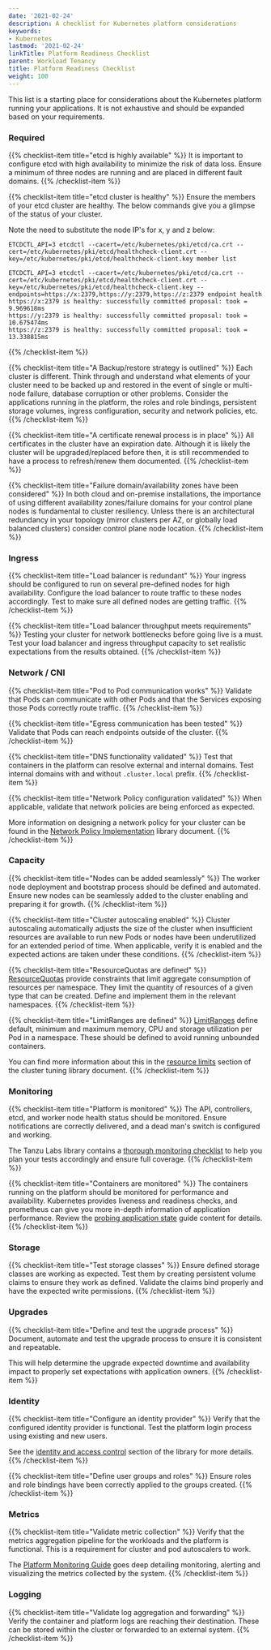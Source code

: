 ```yaml
---
date: '2021-02-24'
description: A checklist for Kubernetes platform considerations
keywords:
- Kubernetes
lastmod: '2021-02-24'
linkTitle: Platform Readiness Checklist
parent: Workload Tenancy
title: Platform Readiness Checklist
weight: 100
---
```


This list is a starting place for considerations about the Kubernetes platform
running your applications. It is not exhaustive and should be expanded based on
your requirements.

### Required

{{% checklist-item title="etcd is highly available" %}}
It is important to configure etcd with high availability to minimize the risk of
data loss. Ensure a minimum of three nodes are running and are placed in
different fault domains.
{{% /checklist-item %}}

{{% checklist-item title="etcd cluster is healthy" %}}
Ensure the members of your etcd cluster are healthy. The below commands give you
a glimpse of the status of your cluster.

Note the need to substitute the node IP's for x, y and z below:

```
ETCDCTL_API=3 etcdctl --cacert=/etc/kubernetes/pki/etcd/ca.crt --cert=/etc/kubernetes/pki/etcd/healthcheck-client.crt --key=/etc/kubernetes/pki/etcd/healthcheck-client.key member list

ETCDCTL_API=3 etcdctl --cacert=/etc/kubernetes/pki/etcd/ca.crt --cert=/etc/kubernetes/pki/etcd/healthcheck-client.crt --key=/etc/kubernetes/pki/etcd/healthcheck-client.key --endpoints=https://x:2379,https://y:2379,https://z:2379 endpoint health
https://x:2379 is healthy: successfully committed proposal: took = 9.969618ms
https://y:2379 is healthy: successfully committed proposal: took = 10.675474ms
https://z:2379 is healthy: successfully committed proposal: took = 13.338815ms
```

{{% /checklist-item %}}

{{% checklist-item title="A Backup/restore strategy is outlined" %}}
Each cluster is different. Think through and understand what elements of your
cluster need to be backed up and restored in the event of single or multi-node
failure, database corruption or other problems. Consider the applications
running in the platform, the roles and role bindings, persistent storage
volumes, ingress configuration, security and network policies, etc.
{{% /checklist-item %}}

{{% checklist-item title="A certificate renewal process is in place" %}}
All certificates in the cluster have an expiration date. Although it is likely
the cluster will be upgraded/replaced before then, it is still recommended to
have a process to refresh/renew them documented.
{{% /checklist-item %}}

{{% checklist-item title="Failure domain/availability zones have been considered" %}}
In both cloud and on-premise installations, the importance of using different
availability zones/failure domains for your control plane nodes is fundamental
to cluster resiliency. Unless there is an architectural redundancy in your
topology (mirror clusters per AZ, or globally load balanced clusters) consider
control plane node location.
{{% /checklist-item %}}

### Ingress

{{% checklist-item title="Load balancer is redundant" %}}
Your ingress should be configured to run on several pre-defined nodes for
high availability. Configure the load balancer to route traffic to these nodes
accordingly. Test to make sure all defined nodes are getting traffic.
{{% /checklist-item %}}

{{% checklist-item title="Load balancer throughput meets requirements" %}}
Testing your cluster for network bottlenecks before going live is a must. Test
your load balancer and ingress throughput capacity to set realistic expectations
from the results obtained.
{{% /checklist-item %}}

### Network / CNI

{{% checklist-item title="Pod to Pod communication works" %}}
Validate that Pods can communicate with other Pods and that the Services
exposing those Pods correctly route traffic.
{{% /checklist-item %}}

{{% checklist-item title="Egress communication has been tested" %}}
Validate that Pods can reach endpoints outside of the cluster.
{{% /checklist-item %}}

{{% checklist-item title="DNS functionality validated" %}}
Test that containers in the platform can resolve external and internal domains.
Test internal domains with and without `.cluster.local` prefix.
{{% /checklist-item %}}

{{% checklist-item title="Network Policy configuration validated" %}}
When applicable, validate that network policies are being enforced as expected.

More information on designing a network policy for your cluster can be found in
the
[Network Policy Implementation](../container-networking-network-policy)
library document.
{{% /checklist-item %}}

### Capacity

{{% checklist-item title="Nodes can be added seamlessly" %}}
The worker node deployment and bootstrap process should be defined and
automated. Ensure new nodes can be seamlessly added to the cluster enabling and
preparing it for growth.
{{% /checklist-item %}}

{{% checklist-item title="Cluster autoscaling enabled" %}}
Cluster autoscaling automatically adjusts the size of the cluster when
insufficient resources are available to run new Pods or nodes have been
underutilized for an extended period of time. When applicable, verify it is
enabled and the expected actions are taken under these conditions.
{{% /checklist-item %}}

{{% checklist-item title="ResourceQuotas are defined" %}}
[ResourceQuotas](https://kubernetes.io/docs/concepts/policy/resource-quotas/)
provide constraints that limit aggregate consumption of resources per namespace.
They limit the quantity of resources of a given type that can be created. Define
and implement them in the relevant namespaces.
{{% /checklist-item %}}

{{% checklist-item title="LimitRanges are defined" %}}
[LimitRanges](https://kubernetes.io/docs/concepts/policy/limit-range/#enabling-limit-range)
define default, minimum and maximum memory, CPU and storage utilization per Pod
in a namespace. These should be defined to avoid running unbounded containers.

You can find more information about this in the
[resource limits](../workload-tenancy-cluster-tuning#resource-limits)
section of the cluster tuning library document.
{{% /checklist-item %}}

### Monitoring

{{% checklist-item title="Platform is monitored" %}}
The API, controllers, etcd, and worker node health status should be monitored.
Ensure notifications are correctly delivered, and a dead man's switch is
configured and working.

The Tanzu Labs library contains a
[thorough monitoring checklist](../observability-k8s-monitoring-checklist/)
to help you plan your tests accordingly and ensure full coverage.
{{% /checklist-item %}}

{{% checklist-item title="Containers are monitored" %}}
The containers running on the platform should be monitored for performance and
availability. Kubernetes provides liveness and readiness checks, and prometheus
can give you more in-depth information of application performance. Review the
[probing application state](../app-enhancements-probing-app-state/)
guide content for details.
{{% /checklist-item %}}

### Storage

{{% checklist-item title="Test storage classes" %}}
Ensure defined storage classes are working as expected. Test them by creating
persistent volume claims to ensure they work as defined. Validate the claims
bind properly and have the expected write permissions.
{{% /checklist-item %}}

### Upgrades

{{% checklist-item title="Define and test the upgrade process" %}}
Document, automate and test the upgrade process to ensure it is consistent and
repeatable.

This will help determine the upgrade expected downtime and availability impact
to properly set expectations with application owners.
{{% /checklist-item %}}

### Identity

{{% checklist-item title="Configure an identity provider" %}}
Verify that the configured identity provider is functional. Test the platform
login process using existing and new users.

See the [identity and access control](../identity) section of the
library for more details.
{{% /checklist-item %}}

{{% checklist-item title="Define user groups and roles" %}}
Ensure roles and role bindings have been correctly applied to the groups
created.
{{% /checklist-item %}}

### Metrics

{{% checklist-item title="Validate metric collection" %}}
Verify that the metrics aggregation pipeline for the workloads and the platform
is functional. This is a requirement for cluster and pod autoscalers to work.

The
[Platform Monitoring Guide](../app-observability-exporting-metrics/)
goes deep detailing monitoring, alerting and visualizing the metrics collected
by the system.
{{% /checklist-item %}}

### Logging

{{% checklist-item title="Validate log aggregation and forwarding" %}}
Verify the container and platform logs are reaching their destination. These can
be stored within the cluster or forwarded to an external system.
{{% /checklist-item %}}